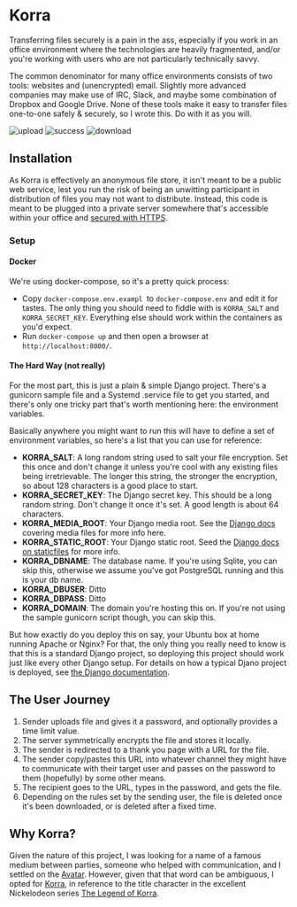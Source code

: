 # Korra

Transferring files securely is a pain in the ass, especially if you work in an
office environment where the technologies are heavily fragmented, and/or you're
working with users who are not particularly technically savvy.

The common denominator for many office environments consists of two tools:
websites and (unencrypted) email.  Slightly more advanced companies may make
use of IRC, Slack, and maybe some combination of Dropbox and Google Drive.
None of these tools make it easy to transfer files one-to-one safely &
securely, so I wrote this.  Do with it as you will.

![upload](https://raw.githubusercontent.com/danielquinn/korra/master/upload.png "Upload")
![success](https://raw.githubusercontent.com/danielquinn/korra/master/success.png "Success")
![download](https://raw.githubusercontent.com/danielquinn/korra/master/download.png "Download")

## Installation

As Korra is effectively an anonymous file store, it isn't meant to be a public
web service, lest you run the risk of being an unwitting participant in
distribution of files you may not want to distribute.  Instead, this code is
meant to be plugged into a private server somewhere that's accessible within
your office and [secured with HTTPS](https://letsencrypt.org/).

### Setup

#### Docker

We're using docker-compose, so it's a pretty quick process:

* Copy `docker-compose.env.exampl `to `docker-compose.env` and edit it for
  tastes.  The only thing you should need to fiddle with is `KORRA_SALT` and
  `KORRA_SECRET_KEY`.  Everything else should work within the containers as
  you'd expect.
* Run `docker-compose up` and then open a browser at `http://localhost:8000/`.

#### The Hard Way (not really)

For the most part, this is just a plain & simple Django project.  There's a
gunicorn sample file and a Systemd .service file to get you started, and
there's only one tricky part that's worth mentioning here: the environment
variables.

Basically anywhere you might want to run this will have to define a set of
environment variables, so here's a list that you can use for reference:

* **KORRA_SALT**: A long random string used to salt your file encryption.  Set
  this once and don't change it unless you're cool with any existing files
  being irretrievable.  The longer this string, the stronger the encryption, so
  about 128 characters is a good place to start.
* **KORRA_SECRET_KEY**: The Django secret key.  This should be a long random
  string.  Don't change it once it's set.  A good length is about 64
  characters.
* **KORRA_MEDIA_ROOT**: Your Django media root.  See the [Django docs](https://docs.djangoproject.com/en/1.9/topics/files/)
  covering media files for more info here.
* **KORRA_STATIC_ROOT**: Your Django static root.  Seed the [Django docs on staticfiles](https://docs.djangoproject.com/en/1.9/ref/contrib/staticfiles/#module-django.contrib.staticfiles)
  for more info.
* **KORRA_DBNAME**: The database name.  If you're using Sqlite, you can skip
  this, otherwise we assume you've got PostgreSQL running and this is your db
  name.
* **KORRA_DBUSER**: Ditto
* **KORRA_DBPASS**: Ditto
* **KORRA_DOMAIN**: The domain you're hosting this on.  If you're not using the
  sample gunicorn script though, you can skip this.

But how exactly do you deploy this on say, your Ubuntu box at home running
Apache or Nginx?  For that, the only thing you really need to know is that this
is a standard Django project, so deploying this project should work just like
every other Django setup.  For details on how a typical Djano project is
deployed, see [the Django documentation](https://docs.djangoproject.com/en/1.9/howto/deployment/wsgi/).

## The User Journey

1. Sender uploads file and gives it a password, and optionally provides
   a time limit value.
2. The server symmetrically encrypts the file and stores it locally.
3. The sender is redirected to a thank you page with a URL for the file.
4. The sender copy/pastes this URL into whatever channel they might have
   to communicate with their target user and passes on the password to
   them (hopefully) by some other means.
5. The recipient goes to the URL, types in the password, and gets the
   file.
6. Depending on the rules set by the sending user, the file is deleted
   once it's been downloaded, or is deleted after a fixed time.

## Why Korra?

Given the nature of this project, I was looking for a name of a famous
medium between parties, someone who helped with communication, and I
settled on the [Avatar](https://en.wikipedia.org/wiki/Avatar:_The_Last_Airbender).
However, given that that word can be ambiguous, I opted for [Korra](https://en.wikipedia.org/wiki/Korra),
in reference to the title character in the excellent Nickelodeon series
[The Legend of Korra](https://en.wikipedia.org/wiki/The_Legend_of_Korra).
